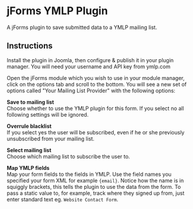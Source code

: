 jForms YMLP Plugin
======
A jForms plugin to save submitted data to a YMLP mailing list.

## Instructions

Install the plugin in Joomla, then configure & publish it in your plugin manager. 
You will need your username and API key from ymlp.com

Open the jForms module which you wish to use in your module manager, click on the options tab and scroll to the bottom. You will see a new set of options called "Your Mailing List Provider" with the following options:

**Save to mailing list**  
Choose whether to use the YMLP plugin for this form. If you select no all following settings will be ignored.

**Overrule blacklist**  
If you select yes the user will be subscribed, even if he or she previously unsubscribed from your mailing list.

**Select mailing list**  
Choose which mailing list to subscribe the user to.

**Map YMLP fields**  
Map your form fields to the fields in YMLP. Use the field names you specified your form XML for example `{email}`. 
Notice how the name is in squiggly brackets, this tells the plugin to use the data from the form. 
To pass a static value to, for example, track where they signed up from, just enter standard text eg. `Website Contact Form`.
